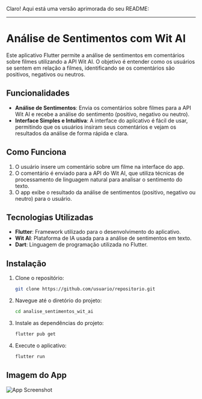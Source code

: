 Claro! Aqui está uma versão aprimorada do seu README:

---

# Análise de Sentimentos com Wit AI

Este aplicativo Flutter permite a análise de sentimentos em comentários sobre filmes utilizando a API Wit AI. O objetivo é entender como os usuários se sentem em relação a filmes, identificando se os comentários são positivos, negativos ou neutros.

## Funcionalidades

- **Análise de Sentimentos**: Envia os comentários sobre filmes para a API Wit AI e recebe a análise do sentimento (positivo, negativo ou neutro).
- **Interface Simples e Intuitiva**: A interface do aplicativo é fácil de usar, permitindo que os usuários insiram seus comentários e vejam os resultados da análise de forma rápida e clara.

## Como Funciona

1. O usuário insere um comentário sobre um filme na interface do app.
2. O comentário é enviado para a API do Wit AI, que utiliza técnicas de processamento de linguagem natural para analisar o sentimento do texto.
3. O app exibe o resultado da análise de sentimentos (positivo, negativo ou neutro) para o usuário.

## Tecnologias Utilizadas

- **Flutter**: Framework utilizado para o desenvolvimento do aplicativo.
- **Wit AI**: Plataforma de IA usada para a análise de sentimentos em texto.
- **Dart**: Linguagem de programação utilizada no Flutter.

## Instalação

1. Clone o repositório:
   ```bash
   git clone https://github.com/usuario/repositorio.git
   ```
2. Navegue até o diretório do projeto:
   ```bash
   cd analise_sentimentos_wit_ai
   ```
3. Instale as dependências do projeto:
   ```bash
   flutter pub get
   ```
4. Execute o aplicativo:
   ```bash
   flutter run
   ```

## Imagem do App

![App Screenshot](https://github.com/user-attachments/assets/6aa4e97c-c7b0-414d-8239-7ba9048c5fbb)




